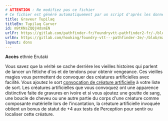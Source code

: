 ```yaml
---
# ATTENTION : Ne modifiez pas ce fichier
# Ce fichier est généré automatiquement par un script d'après les données du module Foundry VTT officiel et de sa traduction
title: Graveur Tupilaq
titleEn: Tupilaq Carver
id: m9tKNsZQQjHdsmEN
urlFr: https://gitlab.com/pathfinder-fr/foundryvtt-pathfinder2-fr/-/blob/master/data/feats/m9tKNsZQQjHdsmEN.htm
urlEn: https://gitlab.com/hooking/foundry-vtt---pathfinder-2e/-/blob/master/packs/data/feats.db/tupilaq-carver.json
layout: dons
---
```

**Accès** ethnie Erutaki

Vous savez que la vérité se cache derrière les vieilles histoires qui parlent de lancer un fétiche d'os et de tendons pour obtenir vengeance. Ces vieilles magies vous permettent de convoquer des créatures artificielles avec facilité. Vous ajoutez le sort [convocation de créature artificielle](../sorts/convocation-de-créature-artificielle.md) à votre liste de sort. Les créatures artificielles que vous convoquez ont une apparence distinctive faite de gravures en ivoire et si vous ajoutez une goutte de sang, une boucle de cheveu ou une autre partie du corps d'une créature comme composante matérielle lors de l'incantation, la créature artificielle invoquée obtient un bonus de statut de +4 aux tests de Perception pour sentir ou localiser cette créature.
